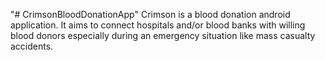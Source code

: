 "# CrimsonBloodDonationApp"
Crimson is a blood donation android application.
It aims to connect hospitals and/or blood banks with willing blood donors especially during an emergency situation like mass casualty accidents.
